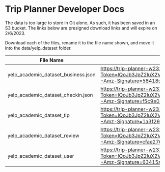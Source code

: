 # Trip Planner Developer Docs

The data is too large to store in Git alone. As such, it has been saved in an S3 bucket. The links below are presigned download links and will expire on 2/6/2023. 

Download each of the files, rename it to the file name shown, and move it into the data/yelp_dataset folder. 

| File Name | Link |
| --- | --- |
| yelp_academic_dataset_business.json| https://trip-planner-w231-data.s3.us-west-2.amazonaws.com/yelp_dataset/yelp_academic_dataset_business.json?X-Amz-Algorithm=AWS4-HMAC-SHA256&X-Amz-Credential=ASIARXNEDZBCRW4TQ4GO%2F20230202%2Fus-west-2%2Fs3%2Faws4_request&X-Amz-Date=20230202T044028Z&X-Amz-Expires=604800&X-Amz-SignedHeaders=host&X-Amz-Security-Token=IQoJb3JpZ2luX2VjEFUaCXVzLXdlc3QtMiJGMEQCIGgqwU1kb2ozkY%2BzmJ6VrKkeZ7xIw2hpZWctt%2BQBJU0fAiArNPZCuGW46snKD7UTlNwetbHGUuB4g9bsTCAWJGkzNSr6AgjO%2F%2F%2F%2F%2F%2F%2F%2F%2F%2F8BEAAaDDExODk5MjY1MjM1NyIMORCS3sh19DNgwg3tKs4CCaV2O6%2FtM%2BjnVQue3eUhU13hfkRD3VeQdWJcfxPBusB8MENHoJQRKe6jKfUgN2y4tVhezPHY2kABJA1c8dC3rUVdzo3Mqnd8eZsQj3jYYMzvPPuXAxW9fi8xwL2CxPrHnUYveOM9ljSIIxeY0AfQm4FnCXPsZh0tsAeMrrIJaY%2BjqSCKp5PgqXOPpXVZx8c4rIH9%2BOzlXMMIeJyg0qTsJQP%2FiZYbEm3%2B7pSUTkYo0AFtp2L1%2F6tHeC5tzo6ujiWh%2BEQrEMp%2BiW4zpKX8M2vmG5C0jyQaCBQNYNfna8T57IKalj%2FH4aXXyoD30Jzj7vhfj54jNTik1cYTJ9ZqMzqmeO6b8F%2F6ByCM2mBHBZ%2BukGS646y6ZcfPyjEKnOyaLZoXdzFwN424ZD2dvd0kHcFTgrjHZCOuOeflHecNb6mf46%2FTuAt%2FyYydcSrloeA28DC%2B%2FOyeBjq0Akb2EjABIRrypo200A8iHTSTGSi%2F57oQJNG%2FgvrlMACZM0RqYpQ%2FsOuiswZctiz7LSugXK%2BAVHWjjAHojI4va4obK23d1Yf6W0yhGSW5JiQJkzVcD5bn6Xy0f%2FZgGTcGShCzLXoDZdfWKgRFApCn6GyCriRUTB%2By%2BH3a%2BaQ1%2F71VKYSHsRM9aHEAymOVXZzJQkvjRwuGvG3fayF6wKeN55HA8vNShm29tM7xryZjkia1t7IiJUcQVRj1PCfaO4b4FfcgU%2F9k4%2B0QJa9wzt56PK6VJNK8o4JKaSVaCKTCY9xIJ%2BEwR3vuQqv3ZsrDvFTbyfEOWzBMlxEqmiVEK4RTRHkA5HnimbuJBEf0eZkPEUJl%2FZ88taaIvdUoiLeCTQia59Kb6p894e4IVGDGdxih8aTBDw%2FM&X-Amz-Signature=58418dbc83422adb1fcadce06cc3f4879ca605a6943a28b657111a2411cf1570 |
| yelp_academic_dataset_checkin.json | https://trip-planner-w231-data.s3.us-west-2.amazonaws.com/yelp_dataset/yelp_academic_dataset_checkin.json?X-Amz-Algorithm=AWS4-HMAC-SHA256&X-Amz-Credential=ASIARXNEDZBCRW4TQ4GO%2F20230202%2Fus-west-2%2Fs3%2Faws4_request&X-Amz-Date=20230202T044116Z&X-Amz-Expires=604800&X-Amz-SignedHeaders=host&X-Amz-Security-Token=IQoJb3JpZ2luX2VjEFUaCXVzLXdlc3QtMiJGMEQCIGgqwU1kb2ozkY%2BzmJ6VrKkeZ7xIw2hpZWctt%2BQBJU0fAiArNPZCuGW46snKD7UTlNwetbHGUuB4g9bsTCAWJGkzNSr6AgjO%2F%2F%2F%2F%2F%2F%2F%2F%2F%2F8BEAAaDDExODk5MjY1MjM1NyIMORCS3sh19DNgwg3tKs4CCaV2O6%2FtM%2BjnVQue3eUhU13hfkRD3VeQdWJcfxPBusB8MENHoJQRKe6jKfUgN2y4tVhezPHY2kABJA1c8dC3rUVdzo3Mqnd8eZsQj3jYYMzvPPuXAxW9fi8xwL2CxPrHnUYveOM9ljSIIxeY0AfQm4FnCXPsZh0tsAeMrrIJaY%2BjqSCKp5PgqXOPpXVZx8c4rIH9%2BOzlXMMIeJyg0qTsJQP%2FiZYbEm3%2B7pSUTkYo0AFtp2L1%2F6tHeC5tzo6ujiWh%2BEQrEMp%2BiW4zpKX8M2vmG5C0jyQaCBQNYNfna8T57IKalj%2FH4aXXyoD30Jzj7vhfj54jNTik1cYTJ9ZqMzqmeO6b8F%2F6ByCM2mBHBZ%2BukGS646y6ZcfPyjEKnOyaLZoXdzFwN424ZD2dvd0kHcFTgrjHZCOuOeflHecNb6mf46%2FTuAt%2FyYydcSrloeA28DC%2B%2FOyeBjq0Akb2EjABIRrypo200A8iHTSTGSi%2F57oQJNG%2FgvrlMACZM0RqYpQ%2FsOuiswZctiz7LSugXK%2BAVHWjjAHojI4va4obK23d1Yf6W0yhGSW5JiQJkzVcD5bn6Xy0f%2FZgGTcGShCzLXoDZdfWKgRFApCn6GyCriRUTB%2By%2BH3a%2BaQ1%2F71VKYSHsRM9aHEAymOVXZzJQkvjRwuGvG3fayF6wKeN55HA8vNShm29tM7xryZjkia1t7IiJUcQVRj1PCfaO4b4FfcgU%2F9k4%2B0QJa9wzt56PK6VJNK8o4JKaSVaCKTCY9xIJ%2BEwR3vuQqv3ZsrDvFTbyfEOWzBMlxEqmiVEK4RTRHkA5HnimbuJBEf0eZkPEUJl%2FZ88taaIvdUoiLeCTQia59Kb6p894e4IVGDGdxih8aTBDw%2FM&X-Amz-Signature=f5c9e0dde3a467b56f47dd2b65e0c6251848894d39d97c11d97a20497d50caa4 |
| yelp_academic_dataset_tip | https://trip-planner-w231-data.s3.us-west-2.amazonaws.com/yelp_dataset/yelp_academic_dataset_tip.json?X-Amz-Algorithm=AWS4-HMAC-SHA256&X-Amz-Credential=ASIARXNEDZBCRW4TQ4GO%2F20230202%2Fus-west-2%2Fs3%2Faws4_request&X-Amz-Date=20230202T044207Z&X-Amz-Expires=604800&X-Amz-SignedHeaders=host&X-Amz-Security-Token=IQoJb3JpZ2luX2VjEFUaCXVzLXdlc3QtMiJGMEQCIGgqwU1kb2ozkY%2BzmJ6VrKkeZ7xIw2hpZWctt%2BQBJU0fAiArNPZCuGW46snKD7UTlNwetbHGUuB4g9bsTCAWJGkzNSr6AgjO%2F%2F%2F%2F%2F%2F%2F%2F%2F%2F8BEAAaDDExODk5MjY1MjM1NyIMORCS3sh19DNgwg3tKs4CCaV2O6%2FtM%2BjnVQue3eUhU13hfkRD3VeQdWJcfxPBusB8MENHoJQRKe6jKfUgN2y4tVhezPHY2kABJA1c8dC3rUVdzo3Mqnd8eZsQj3jYYMzvPPuXAxW9fi8xwL2CxPrHnUYveOM9ljSIIxeY0AfQm4FnCXPsZh0tsAeMrrIJaY%2BjqSCKp5PgqXOPpXVZx8c4rIH9%2BOzlXMMIeJyg0qTsJQP%2FiZYbEm3%2B7pSUTkYo0AFtp2L1%2F6tHeC5tzo6ujiWh%2BEQrEMp%2BiW4zpKX8M2vmG5C0jyQaCBQNYNfna8T57IKalj%2FH4aXXyoD30Jzj7vhfj54jNTik1cYTJ9ZqMzqmeO6b8F%2F6ByCM2mBHBZ%2BukGS646y6ZcfPyjEKnOyaLZoXdzFwN424ZD2dvd0kHcFTgrjHZCOuOeflHecNb6mf46%2FTuAt%2FyYydcSrloeA28DC%2B%2FOyeBjq0Akb2EjABIRrypo200A8iHTSTGSi%2F57oQJNG%2FgvrlMACZM0RqYpQ%2FsOuiswZctiz7LSugXK%2BAVHWjjAHojI4va4obK23d1Yf6W0yhGSW5JiQJkzVcD5bn6Xy0f%2FZgGTcGShCzLXoDZdfWKgRFApCn6GyCriRUTB%2By%2BH3a%2BaQ1%2F71VKYSHsRM9aHEAymOVXZzJQkvjRwuGvG3fayF6wKeN55HA8vNShm29tM7xryZjkia1t7IiJUcQVRj1PCfaO4b4FfcgU%2F9k4%2B0QJa9wzt56PK6VJNK8o4JKaSVaCKTCY9xIJ%2BEwR3vuQqv3ZsrDvFTbyfEOWzBMlxEqmiVEK4RTRHkA5HnimbuJBEf0eZkPEUJl%2FZ88taaIvdUoiLeCTQia59Kb6p894e4IVGDGdxih8aTBDw%2FM&X-Amz-Signature=1a3f29a5ff280360ef2e912be44c1ef4a7489b949cb9ad98b859aa9f38fcb2ba |
| yelp_academic_dataset_review | https://trip-planner-w231-data.s3.us-west-2.amazonaws.com/yelp_dataset/yelp_academic_dataset_review.json?X-Amz-Algorithm=AWS4-HMAC-SHA256&X-Amz-Credential=ASIARXNEDZBCRW4TQ4GO%2F20230202%2Fus-west-2%2Fs3%2Faws4_request&X-Amz-Date=20230202T044248Z&X-Amz-Expires=604800&X-Amz-SignedHeaders=host&X-Amz-Security-Token=IQoJb3JpZ2luX2VjEFUaCXVzLXdlc3QtMiJGMEQCIGgqwU1kb2ozkY%2BzmJ6VrKkeZ7xIw2hpZWctt%2BQBJU0fAiArNPZCuGW46snKD7UTlNwetbHGUuB4g9bsTCAWJGkzNSr6AgjO%2F%2F%2F%2F%2F%2F%2F%2F%2F%2F8BEAAaDDExODk5MjY1MjM1NyIMORCS3sh19DNgwg3tKs4CCaV2O6%2FtM%2BjnVQue3eUhU13hfkRD3VeQdWJcfxPBusB8MENHoJQRKe6jKfUgN2y4tVhezPHY2kABJA1c8dC3rUVdzo3Mqnd8eZsQj3jYYMzvPPuXAxW9fi8xwL2CxPrHnUYveOM9ljSIIxeY0AfQm4FnCXPsZh0tsAeMrrIJaY%2BjqSCKp5PgqXOPpXVZx8c4rIH9%2BOzlXMMIeJyg0qTsJQP%2FiZYbEm3%2B7pSUTkYo0AFtp2L1%2F6tHeC5tzo6ujiWh%2BEQrEMp%2BiW4zpKX8M2vmG5C0jyQaCBQNYNfna8T57IKalj%2FH4aXXyoD30Jzj7vhfj54jNTik1cYTJ9ZqMzqmeO6b8F%2F6ByCM2mBHBZ%2BukGS646y6ZcfPyjEKnOyaLZoXdzFwN424ZD2dvd0kHcFTgrjHZCOuOeflHecNb6mf46%2FTuAt%2FyYydcSrloeA28DC%2B%2FOyeBjq0Akb2EjABIRrypo200A8iHTSTGSi%2F57oQJNG%2FgvrlMACZM0RqYpQ%2FsOuiswZctiz7LSugXK%2BAVHWjjAHojI4va4obK23d1Yf6W0yhGSW5JiQJkzVcD5bn6Xy0f%2FZgGTcGShCzLXoDZdfWKgRFApCn6GyCriRUTB%2By%2BH3a%2BaQ1%2F71VKYSHsRM9aHEAymOVXZzJQkvjRwuGvG3fayF6wKeN55HA8vNShm29tM7xryZjkia1t7IiJUcQVRj1PCfaO4b4FfcgU%2F9k4%2B0QJa9wzt56PK6VJNK8o4JKaSVaCKTCY9xIJ%2BEwR3vuQqv3ZsrDvFTbyfEOWzBMlxEqmiVEK4RTRHkA5HnimbuJBEf0eZkPEUJl%2FZ88taaIvdUoiLeCTQia59Kb6p894e4IVGDGdxih8aTBDw%2FM&X-Amz-Signature=cfae27618e8cbbff5d244eef48f3ec6603da9e719af59b594dff05853a75e990 | 
| yelp_academic_dataset_user| https://trip-planner-w231-data.s3.us-west-2.amazonaws.com/yelp_dataset/yelp_academic_dataset_user.json?X-Amz-Algorithm=AWS4-HMAC-SHA256&X-Amz-Credential=ASIARXNEDZBCRW4TQ4GO%2F20230202%2Fus-west-2%2Fs3%2Faws4_request&X-Amz-Date=20230202T044318Z&X-Amz-Expires=604800&X-Amz-SignedHeaders=host&X-Amz-Security-Token=IQoJb3JpZ2luX2VjEFUaCXVzLXdlc3QtMiJGMEQCIGgqwU1kb2ozkY%2BzmJ6VrKkeZ7xIw2hpZWctt%2BQBJU0fAiArNPZCuGW46snKD7UTlNwetbHGUuB4g9bsTCAWJGkzNSr6AgjO%2F%2F%2F%2F%2F%2F%2F%2F%2F%2F8BEAAaDDExODk5MjY1MjM1NyIMORCS3sh19DNgwg3tKs4CCaV2O6%2FtM%2BjnVQue3eUhU13hfkRD3VeQdWJcfxPBusB8MENHoJQRKe6jKfUgN2y4tVhezPHY2kABJA1c8dC3rUVdzo3Mqnd8eZsQj3jYYMzvPPuXAxW9fi8xwL2CxPrHnUYveOM9ljSIIxeY0AfQm4FnCXPsZh0tsAeMrrIJaY%2BjqSCKp5PgqXOPpXVZx8c4rIH9%2BOzlXMMIeJyg0qTsJQP%2FiZYbEm3%2B7pSUTkYo0AFtp2L1%2F6tHeC5tzo6ujiWh%2BEQrEMp%2BiW4zpKX8M2vmG5C0jyQaCBQNYNfna8T57IKalj%2FH4aXXyoD30Jzj7vhfj54jNTik1cYTJ9ZqMzqmeO6b8F%2F6ByCM2mBHBZ%2BukGS646y6ZcfPyjEKnOyaLZoXdzFwN424ZD2dvd0kHcFTgrjHZCOuOeflHecNb6mf46%2FTuAt%2FyYydcSrloeA28DC%2B%2FOyeBjq0Akb2EjABIRrypo200A8iHTSTGSi%2F57oQJNG%2FgvrlMACZM0RqYpQ%2FsOuiswZctiz7LSugXK%2BAVHWjjAHojI4va4obK23d1Yf6W0yhGSW5JiQJkzVcD5bn6Xy0f%2FZgGTcGShCzLXoDZdfWKgRFApCn6GyCriRUTB%2By%2BH3a%2BaQ1%2F71VKYSHsRM9aHEAymOVXZzJQkvjRwuGvG3fayF6wKeN55HA8vNShm29tM7xryZjkia1t7IiJUcQVRj1PCfaO4b4FfcgU%2F9k4%2B0QJa9wzt56PK6VJNK8o4JKaSVaCKTCY9xIJ%2BEwR3vuQqv3ZsrDvFTbyfEOWzBMlxEqmiVEK4RTRHkA5HnimbuJBEf0eZkPEUJl%2FZ88taaIvdUoiLeCTQia59Kb6p894e4IVGDGdxih8aTBDw%2FM&X-Amz-Signature=63415a78664de671679d6141b82702250fbf7bce0d633434a246831d2a6a95bd |